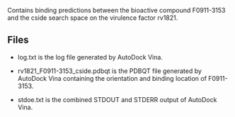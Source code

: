 Contains binding predictions between the bioactive compound F0911-3153 and the cside search space on the virulence factor rv1821.

## Files

- log.txt is the log file generated by AutoDock Vina.

- rv1821_F0911-3153_cside.pdbqt is the PDBQT file generated by AutoDock Vina containing the orientation and binding location of F0911-3153.

- stdoe.txt is the combined STDOUT and STDERR output of AutoDock Vina.

